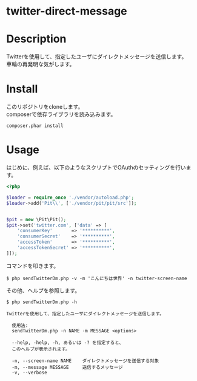 twitter-direct-message
======================

# Description

Twitterを使用して、指定したユーザにダイレクトメッセージを送信します。  
車輪の再発明な気がします。  

# Install

このリポジトリをcloneします。  
composerで依存ライブラリを読み込みます。  

```
composer.phar install
```

# Usage

はじめに、例えば、以下のようなスクリプトでOAuthのセッティングを行います。  

```php
<?php

$loader = require_once './vendor/autoload.php';
$loader->add('Pit\\', ['./vendor/pit/pit/src']);


$pit = new \Pit\Pit();
$pit->set('twitter.com', ['data' => [
    'consumerKey'       => '**********',
    'consumerSecret'    => '**********',
    'accessToken'       => '**********',
    'accessTokenSecret' => '**********',
]]);

```

コマンドを叩きます。  

```
$ php sendTwitterDm.php -v -m 'こんにちは世界' -n twitter-screen-name
```

その他、ヘルプを参照します。  

```
$ php sendTwitterDm.php -h

Twitterを使用して、指定したユーザにダイレクトメッセージを送信します。

  使用法:
  sendTwitterDm.php -n NAME -m MESSAGE <options>

  --help, -help, -h, あるいは -? を指定すると、
  このヘルプが表示されます。

  -n, --screen-name NAME    ダイレクトメッセージを送信する対象
  -m, --message MESSAGE     送信するメッセージ
  -v, --verbose
```
